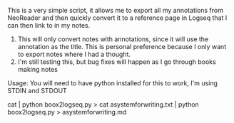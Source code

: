 This is a very simple script, it allows me to export all my annotations from NeoReader and then quickly convert it to a reference page in Logseq that I can then link to in my notes.

1. This will only convert notes with annotations, since it will use the annotation as the title. This is personal preference because I only want to export notes where I had a thought.
2. I'm still testing this, but bug fixes will happen as I go through books making notes


Usage:
You will need to have python installed for this to work, I'm using STDIN and STDOUT 

cat <exported notes file> | python boox2logseq.py > <resulting file for logseq>
cat asystemforwriting.txt | python boox2logseq.py > asystemforwriting.md
